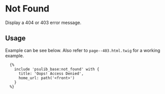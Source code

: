 # Not Found

Display a 404 or 403 error message.

## Usage

Example can be see below.  Also refer to `page--403.html.twig` for a working example.

```
  {%
    include 'psulib_base:not_found' with {
      title: 'Oops! Access Denied',
      home_url: path('<front>')
    }
  %}
```
